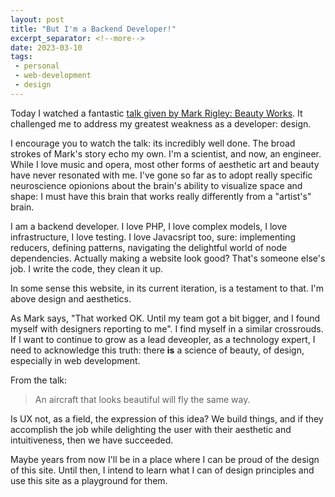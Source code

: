 ```yaml
---
layout: post
title: "But I'm a Backend Developer!"
excerpt_separator: <!--more-->
date: 2023-03-10
tags:
 - personal
 - web-development
 - design
---
```


Today I watched a fantastic [talk given by Mark Rigley: Beauty Works](https://www.youtube.com/watch?v=wRdq-CU3xu8).  It challenged me to address my greatest weakness as a developer: design.

<!--more-->

I encourage you to watch the talk: its incredibly well done.  The broad strokes of Mark's story echo my own.  I'm a scientist, and now, an engineer.  While I love music and opera, most other forms of aesthetic art and beauty have never resonated with me.  I've gone so far as to adopt really specific neuroscience opionions about the brain's ability to visualize space and shape: I must have this brain that works really differently from a "artist's" brain.  

I am a backend developer.  I love PHP, I love complex models, I love infrastructure, I love testing.  I love Javacsript too, sure: implementing reducers, defining patterns, navigating the delightful world of node dependencies.  Actually making a website look good?  That's someone else's job.  I write the code, they clean it up.

In some sense this website, in its current iteration, is a testament to that.  I'm above design and aesthetics.

As Mark says, "That worked OK.  Until my team got a bit bigger, and I found myself with designers reporting to me".  I find myself in a similar crossrouds.  If I want to continue to grow as a lead deveopler, as a technology expert, I need to acknowledge this truth: there **is** a science of beauty, of design, especially in web development. 

From the talk: 

> An aircraft that looks beautiful will fly the same way.

Is UX not, as a field, the expression of this idea?  We build things, and if they accomplish the job while delighting the user with their aesthetic and intuitiveness, then we have succeeded.

Maybe years from now I'll be in a place where I can be proud of the design of this site.  Until then, I intend to learn what I can of design principles and use this site as a playground for them.
